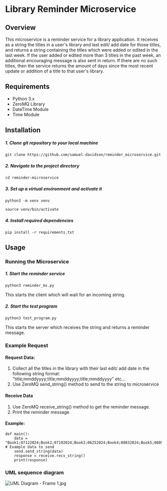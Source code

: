 # Library Reminder Microservice
## Overview
This microservice is a reminder service for a library application.  It receives as a string
the titles in a user's library and last edit/ add date for those titles, and returns a 
string containing the titles which were added or edited in the last week.  If the user added
or edited more than 3 titles in the past week, an additional encouraging message is also sent
in return.  If there are no such titles, then the service returns the amount of days since the
most recent update or addition of a title to that user's library.   
## Requirements
- Python 3.x
- ZeroMQ Library
- DateTime Module
- Time Module
## Installation
##### 1. Clone git repository to your local machine

    git clone https://github.com/samuel-davidson/reminder_microservice.git
    
##### 2. Navigate to the project directory

    cd reminder-microservice

##### 3. Set up a virtual environment and activate it

    python3 -m venv venv

    source venv/bin/activate

##### 4. Install required dependencies

    pip install -r requirements.txt

## Usage
### Running the Microservice
##### 1. Start the reminder service
    python3 reminder_ms.py
   
This starts the client which will wait for an incoming string.
##### 2. Start the test program

    python3 test_program.py
This starts the server which receives the string and returns a reminder message.
### Example Request
#### Request Data:
1. Collect all the titles in the library with their last edit/ add date in the following string format: 
            "title;mmddyyyy;title;mmddyyyy;title;mmddyyyy" etc...
2. Use ZeroMQ send_string() method to send to the string to microservice
#### Receive Data
1. Use ZeroMQ receive_string() method to get the reminder message.
2. Print the reminder message
#### Example:
    def main():
        data = "Book1;07122024;Book2;07192024;Book3;06252024;Book4;08032024;Book5;08052024;Book6;08062024"               # Example data to send
        send.send_string(data)
        response = receive.recv_string()
        print(response)
    



### UML sequence diagram

![UML Diagram - Frame 1.jpg](..%2F..%2FDesktop%2FFILES%2FOSU%2FQ4%20-%20Summer%20%2724%2FCS%20361%2FHW%2F8%2FUML%20Diagram%20-%20Frame%201.jpg)